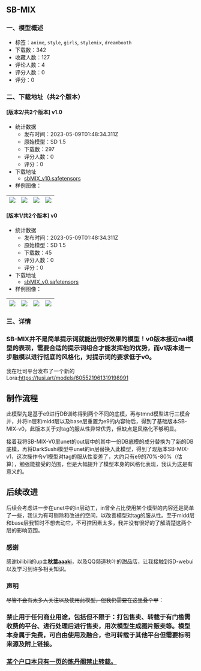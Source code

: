 ## SB-MIX
### 一、模型概述

- 标签：`anime`, `style`, `girls`, `stylemix`, `dreambooth`
- 下载数：342
- 收藏人数：127
- 评论人数：4
- 评分人数：0
- 评分：0

### 二、下载地址（共2个版本）

#### [版本2/共2个版本] v1.0

- 统计数据
  - 发布时间：2023-05-09T01:48:34.311Z
  - 原始模型：SD 1.5
  - 下载数：297
  - 评分人数：0
  - 评分：0
- 下载地址
  - [sbMIX_v10.safetensors](https://civitai.com/api/download/models/65958)
- 样例图像：

| <img src="https://image.civitai.com/xG1nkqKTMzGDvpLrqFT7WA/6b9376ee-5fb5-48dc-9cc0-e73f0c066366/width=450/731688.jpeg" /> | <img src="https://image.civitai.com/xG1nkqKTMzGDvpLrqFT7WA/4997a608-566e-4393-903d-f27f2b85bfad/width=450/731774.jpeg" /> | <img src="https://image.civitai.com/xG1nkqKTMzGDvpLrqFT7WA/38b3109b-0718-4e3f-b4ed-6aae0fb2832b/width=450/731843.jpeg" /> | <img src="https://image.civitai.com/xG1nkqKTMzGDvpLrqFT7WA/e5c9f9ed-f402-4614-966d-403d74e32a88/width=450/731863.jpeg" /> |
| ---- | ---- | ---- | ---- |

#### [版本1/共2个版本] v0

- 统计数据
  - 发布时间：2023-05-09T01:48:34.311Z
  - 原始模型：SD 1.5
  - 下载数：45
  - 评分人数：0
  - 评分：0
- 下载地址
  - [sbMIX_v0.safetensors](https://civitai.com/api/download/models/66009)
- 样例图像：

| <img src="https://image.civitai.com/xG1nkqKTMzGDvpLrqFT7WA/db6fd053-9d84-4c51-a908-c5e302552136/width=450/732018.jpeg" /> | <img src="https://image.civitai.com/xG1nkqKTMzGDvpLrqFT7WA/a8600ab9-030a-49dc-9532-badf15fbd731/width=450/731977.jpeg" /> | <img src="https://image.civitai.com/xG1nkqKTMzGDvpLrqFT7WA/9478fedc-9064-41aa-95ba-dbca123afe31/width=450/732124.jpeg" /> | <img src="https://image.civitai.com/xG1nkqKTMzGDvpLrqFT7WA/a026f1b8-aa1e-4891-865e-3a28b4b552e8/width=450/732044.jpeg" /> |
| ---- | ---- | ---- | ---- |


### 三、详情
<h3 id="heading-316">SB-MIX并不是简单提示词就能出很好效果的模型！v0版本接近nai模型的表现，需要合适的提示词组合才能发挥他的优势，而v1版本进一步融模以进行彻底的风格化，对提示词的要求低于v0。</h3><p>我在吐司平台发布了一个新的Lora:<a target="_blank" rel="ugc" href="https://tusi.art/models/605521961319198991">https://tusi.art/models/605521961319198991</a></p><h2 id="heading-317"><strong>制作流程</strong></h2><p>此模型先是基于e9进行DB训练得到两个不同的底模，再与tmnd模型进行三模合并，并将in层和midd层以及base层重置为e9的内容物后，得到了基础版本SB-MIX-v0，此版本关于对tag的服从性异常优秀，但缺点是风格化不够明显。</p><p>接着我将SB-MIX-V0里unet的out层中的其中一份DB底模的成分替换为了新的DB底模，再将DarkSushi模型中unet的in层替换入此模型，得到了现版本SB-MIX-v1，这次操作令v1模型对tag的服从性变差了，大约只有e9的70%-80%（估算），勉强能接受的范围，但是大幅提升了模型本身的风格化表现，我认为这是有意义的。</p><p></p><h2 id="heading-318">后续改进</h2><p>后续会考虑进一步在unet中的in层动工，in曾全占比使用某个模型的内容还是简单了一些，我认为有可剔除和改进的空间，以改善模型对tag的服从性。至于midd层和base层我暂时不想去动它，不可控因素太多，我并没有很好的了解清楚这两个层的影响范围。</p><p></p><h3 id="heading-319">感谢</h3><p>感谢bilibili的up主<a target="_blank" rel="ugc" href="https://space.bilibili.com/12566101"><strong>秋葉aaaki</strong></a>，以及QQ频道秋叶的甜品店，让我接触到SD-webui以及学习到许多相关知识。</p><p></p><h3 id="heading-320">声明</h3><p><s>尽管不会有太多人关注以及使用此模型，但我仍需要在这里叠个甲</s>：</p><h3 id="heading-321">禁止用于任何商业用途，包括但不限于：打包售卖、转载于有门槛需收费的平台、进行处理后进行售卖，用次模型生成图片贩卖等。模型本身属于免费，可自由使用及融合，也可转载于其他平台但需要标明来源及附上链接。</h3><h3 id="heading-322"><strong><u>某个户口本只有一页的炼丹阁禁止转载。</u></strong></h3>